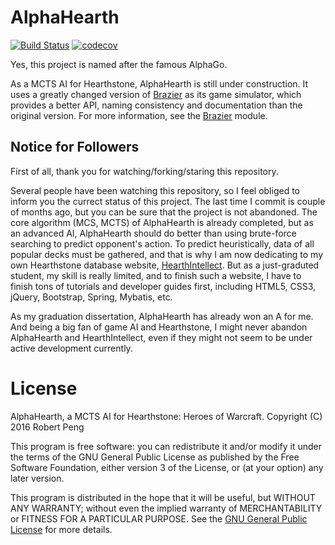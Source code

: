 # AlphaHearth

[![Build Status](https://travis-ci.org/AlphaHearth/AlphaHearth.svg?branch=master)](https://travis-ci.org/AlphaHearth/AlphaHearth)
[![codecov](https://codecov.io/gh/AlphaHearth/AlphaHearth/branch/master/graph/badge.svg)](https://codecov.io/gh/AlphaHearth/AlphaHearth)

Yes, this project is named after the famous AlphaGo.

As a MCTS AI for Hearthstone, AlphaHearth is still under construction. It uses a greatly changed version of [Brazier](https://github.com/HearthSim/Brazier) as its game simulator, which provides a better API, naming consistency and documentation than the original version. For more information, see the [Brazier](Brazier) module.

## Notice for Followers

First of all, thank you for watching/forking/staring this repository.

Several people have been watching this repository, so I feel obliged to inform you the currect status of this project. The last time I commit is couple of months ago, but you can be sure that the project is not abandoned. The core algorithm (MCS, MCTS) of AlphaHearth is already completed, but as an advanced AI, AlphaHearth should do better than using brute-force searching to predict opponent's action. To predict heuristically, data of all popular decks must be gathered, and that is why I am now dedicating to my own Hearthstone database website, [HearthIntellect](https://github.com/Mr-Dai/HearthIntellect). But as a just-graduted student, my skill is really limited, and to finish such a website, I have to finish tons of tutorials and developer guides first, including HTML5, CSS3, jQuery, Bootstrap, Spring, Mybatis, etc.

As my graduation dissertation, AlphaHearth has already won an A for me. And being a big fan of game AI and Hearthstone, I might never abandon AlphaHearth and HearthIntellect, even if they might not seem to be under active development currently.

# License

AlphaHearth, a MCTS AI for Hearthstone: Heroes of Warcraft.
Copyright (C) 2016  Robert Peng

This program is free software: you can redistribute it and/or modify
it under the terms of the GNU General Public License as published by
the Free Software Foundation, either version 3 of the License, or
(at your option) any later version.

This program is distributed in the hope that it will be useful,
but WITHOUT ANY WARRANTY; without even the implied warranty of
MERCHANTABILITY or FITNESS FOR A PARTICULAR PURPOSE.  See the
[GNU General Public License](LICENSE) for more details.
